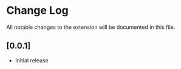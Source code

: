 # Change Log

All notable changes to the extension will be documented in this file.

## [0.0.1]

- Initial release